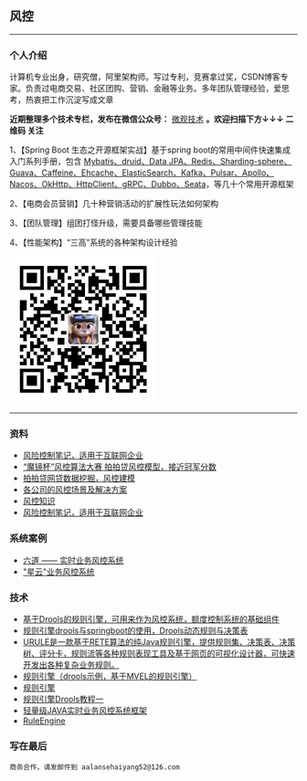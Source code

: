 ## 风控
---

### 个人介绍

计算机专业出身，研究僧，阿里架构师。写过专利，竞赛拿过奖，CSDN博客专家。负责过电商交易、社区团购、营销、金融等业务。多年团队管理经验，爱思考，热衷把工作沉淀写成文章

**近期整理多个技术专栏，发布在微信公众号：** [微观技术](https://mp.weixin.qq.com/mp/appmsgalbum?__biz=Mzg2NzYyNjQzNg==&action=getalbum&album_id=1874600102896467974#wechat_redirect) **。欢迎扫描下方↓↓↓ 二维码 关注**


1、【Spring Boot 生态之开源框架实战】基于spring boot的常用中间件快速集成入门系列手册，包含  [Mybatis、druid、Data JPA、Redis、Sharding-sphere、Guava、Caffeine、Ehcache、ElasticSearch、Kafka、Pulsar、Apollo、Nacos、OkHttp、HttpClient、gRPC、Dubbo、Seata](https://mp.weixin.qq.com/mp/appmsgalbum?__biz=Mzg2NzYyNjQzNg==&action=getalbum&album_id=1874600102896467974#wechat_redirect)，等几十个常用开源框架

2、【电商会员营销】几十种营销活动的扩展性玩法如何架构

3、【团队管理】组团打怪升级，需要具备哪些管理技能

4、【性能架构】“三高”系统的各种架构设计经验

![image](weiguanjishu.jpg)

---

### 资料

* [风险控制笔记，适用于互联网企业](https://github.com/WalterInSH/risk-management-note)
* [“魔镜杯”风控算法大赛 拍拍贷风控模型，接近冠军分数](https://github.com/wikke/ppdai_risk_evaluation)
* [拍拍贷网贷数据挖掘，风控建模](https://github.com/ttloveyy/PPD-data-mining)
* [各公司的风控场景及解决方案](https://github.com/yangliang1415/awesome-risk-control)
* [风控知识](https://github.com/yangliang1415/awesome-risk-control)
* [风险控制笔记，适用于互联网企业 ](https://github.com/WalterInSH/risk-management-note)

### 系统案例

* [六道 —— 实时业务风控系统](https://github.com/ysrc/Liudao)
* ["星云"业务风控系统](https://github.com/threathunterX/nebula)


### 技术

* [基于Drools的规则引擎，可用来作为风控系统，额度控制系统的基础组件](https://github.com/cncduLee/rule-engine)
* [规则引擎drools与springboot的使用，Drools动态规则与决策表](https://github.com/MyHerux/drools-springboot)
* [URULE是一款基于RETE算法的纯Java规则引擎，提供规则集、决策表、决策树、评分卡，规则流等各种规则表现工具及基于网页的可视化设计器，可快速开发出各种复杂业务规则。](https://github.com/youseries/urule)
* [规则引擎（drools示例，基于MVEL的规则引擎）](https://github.com/geosmart/me.demo.ruleengine)
* [规则引擎](https://github.com/linian365boy/rule-core)
* [规则引擎Drools教程一](https://mp.weixin.qq.com/s/mg__6dmOhGsbL8cokOO9bw)
* [轻量级JAVA实时业务风控系统框架](https://github.com/sunpeak/riskcontrol)
* [RuleEngine](https://github.com/Hale-Lee/RuleEngine)


### 写在最后


`商务合作，请发邮件到 aalansehaiyang52@126.com`

